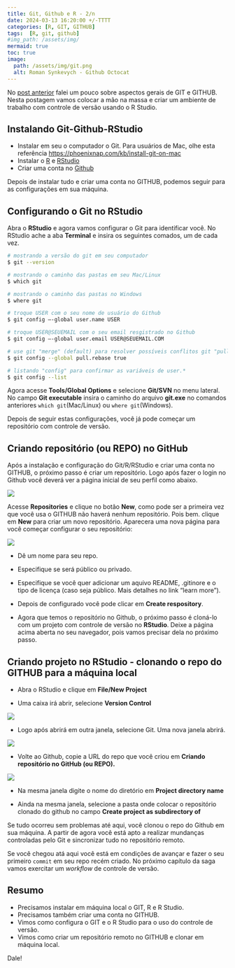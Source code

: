 ```yaml
---
title: Git, Github e R - 2/n
date: 2024-03-13 16:20:00 +/-TTTT
categories: [R, GIT, GITHUB]
tags:  [R, git, github]
#img_path: /assets/img/
mermaid: true
toc: true
image:
  path: /assets/img/git.png
  alt: Roman Synkevych - Github Octocat
---
```


No [post anterior](https://silveiratcl.github.io/posts/github_e_R/) falei um pouco sobre aspectos gerais de GIT e GITHUB. Nesta postagem vamos colocar a mão na massa e criar um ambiente de trabalho com controle de versão usando o R Studio.

## Instalando Git-Github-RStudio

- Instalar em seu o computador o Git. Para usuários de Mac, olhe esta referência https://phoenixnap.com/kb/install-git-on-mac
- Instalar o [R](https://cran.r-project.org/) e [RStudio](https://posit.co/)
- Criar uma conta no [Github](https://github.com/)

Depois de instalar tudo e criar uma conta no GITHUB, podemos seguir para as configurações em sua máquina.

## Configurando o Git no RStudio

Abra o **RStudio** e agora vamos configurar o Git para identificar você. No RStudio ache a aba **Terminal** e insira os seguintes comados, um de cada vez.

```bash
# mostrando a versão do git em seu computador
$ git --version

# mostrando o caminho das pastas em seu Mac/Linux
$ which git

# mostrando o caminho das pastas no Windows
$ where git

# troque USER com o seu nome de usuário do Github
$ git config –-global user.name USER

# troque USER@SEUEMAIL com o seu email resgistrado no Github
$ git config –-global user.email USER@SEUEMAIL.COM

# use git "merge" (default) para resolver possíveis conflitos git "pull" conflicts
$ git config --global pull.rebase true

# listando "config" para confirmar as variáveis de user.*
$ git config --list
```

Agora acesse **Tools/Global Options** e selecione **Git/SVN** no menu lateral. No campo **Git executable** insira o caminho do arquivo **git.exe** no comandos anteriores `which git`(Mac/Linux) ou `where git`(Windows).

Depois de seguir estas configurações, você já pode começar um repositório com controle de versão.

## Criando repositório (ou REPO) no GitHub

Após a instalação e configuração do Git/R/RStudio e criar uma conta no GITHUB, o próximo passo é criar um repositório.
Logo após fazer o login no Github você deverá ver a página inicial de seu perfil como abaixo.

![](https://silveiratcl.github.io/labar_WS_github/figs/git_5.png)


Acesse **Repositories** e clique no botão **New**, como pode ser a primeira vez que você usa o GITHUB não haverá nenhum repositório. Pois bem. clique em **New** para criar um novo repositório. Aparecera uma nova página para você começar configurar o seu repositório:

![](https://silveiratcl.github.io/labar_WS_github/figs/git_6.png)

- Dê um nome para seu repo.
- Especifique se será público ou privado.
- Especifique se você quer adicionar um aquivo README, .gitinore e o tipo de licença (caso seja público. Mais detalhes no link “learn more”).

- Depois de configurado você pode clicar em **Create respository**.
- Agora que temos o repositório no Github, o próximo passo é cloná-lo com um projeto com controle de versão no **RStudio**. Deixe a página acima aberta no seu navegador, pois vamos precisar dela no próximo passo.

## Criando projeto no RStudio - clonando o repo do GITHUB para a máquina local

- Abra o RStudio e clique em **File/New Project**

- Uma caixa irá abrir, selecione **Version Control**

![](https://silveiratcl.github.io/labar_WS_github/figs/git_7.png )

- Logo após abrirá em outra janela, selecione Git. Uma nova janela abrirá.

![](https://silveiratcl.github.io/labar_WS_github/figs/git_8.png)

- Volte ao Github, copie a URL do repo que você criou em **Criando repositório no GitHub (ou REPO).**

![](https://silveiratcl.github.io/labar_WS_github/figs/git_9.png)


- Na mesma janela digite o nome do diretório em **Project directory name**

- Ainda na mesma janela, selecione a pasta onde colocar o repositório clonado do github no campo **Create project as subdirectory of**

Se tudo ocorreu sem problemas até aqui, você clonou o repo do Github em sua máquina. A partir de agora você está apto a realizar mundanças controladas pelo Git e sincronizar tudo no repositório remoto.

Se você chegou atá aqui você está em condições de avançar e fazer o seu primeiro `commit` em seu repo recém criado.
No próximo capítulo da saga vamos exercitar um *workflow* de controle de versão.


## Resumo

- Precisamos instalar em máquina local o GIT, R e R Studio.
- Precisamos também criar uma conta no GITHUB.
- Vimos como configura o GIT e o R Studio para o uso do controle de versão.
- Vimos como criar um repositório remoto no GITHUB e clonar em máquina local.

Dale!
